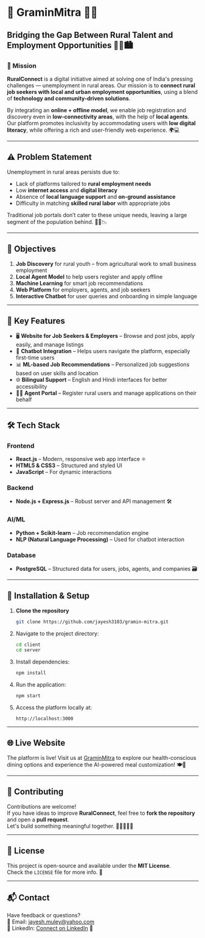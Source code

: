 # 🌾 GraminMitra 💼🌐

## Bridging the Gap Between Rural Talent and Employment Opportunities 🚜🤝🏙️

### 🎯 Mission
**RuralConnect** is a digital initiative aimed at solving one of India's pressing challenges — unemployment in rural areas. Our mission is to **connect rural job seekers with local and urban employment opportunities**, using a blend of **technology and community-driven solutions**.

By integrating an **online + offline model**, we enable job registration and discovery even in **low-connectivity areas**, with the help of **local agents**. Our platform promotes inclusivity by accommodating users with **low digital literacy**, while offering a rich and user-friendly web experience. 🌍💻

---

## ⚠️ Problem Statement
Unemployment in rural areas persists due to:
- Lack of platforms tailored to **rural employment needs**
- Low **internet access** and **digital literacy**
- Absence of **local language support** and **on-ground assistance**
- Difficulty in matching **skilled rural labor** with appropriate jobs

Traditional job portals don’t cater to these unique needs, leaving a large segment of the population behind. 🧑‍🌾📉

---

## 🚀 Objectives
1. **Job Discovery** for rural youth – from agricultural work to small business employment
2. **Local Agent Model** to help users register and apply offline
3. **Machine Learning** for smart job recommendations
4. **Web Platform** for employers, agents, and job seekers
5. **Interactive Chatbot** for user queries and onboarding in simple language

---

## 🌟 Key Features
- 🖥️ **Website for Job Seekers & Employers** – Browse and post jobs, apply easily, and manage listings
- 🤖 **Chatbot Integration** – Helps users navigate the platform, especially first-time users
- 📊 **ML-based Job Recommendations** – Personalized job suggestions based on user skills and location
- 🌐 **Bilingual Support** – English and Hindi interfaces for better accessibility
- 🧑‍💼 **Agent Portal** – Register rural users and manage applications on their behalf

---

## 🛠️ Tech Stack

### Frontend
- **React.js** – Modern, responsive web app interface ⚛️
- **HTML5 & CSS3** – Structured and styled UI
- **JavaScript** – For dynamic interactions

### Backend
- **Node.js + Express.js** – Robust server and API management 🛠️

### AI/ML
- **Python + Scikit-learn** – Job recommendation engine
- **NLP (Natural Language Processing)** – Used for chatbot interaction

### Database
- **PostgreSQL** – Structured data for users, jobs, agents, and companies 🗃️

---

## 🧪 Installation & Setup

1. **Clone the repository**
   ```bash
   git clone https://github.com/jayesh3103/gramin-mitra.git
2. Navigate to the project directory:
   ```bash
   cd client
   cd server
   ```
3. Install dependencies:
   ```bash
   npm install
   ```
4. Run the application:
   ```bash
   npm start
   ```
5. Access the platform locally at:
   ```
   http://localhost:3000
   ```

---

## 🌐 Live Website
The platform is live! Visit us at [GraminMitra](https://gramin-mitra-client.vercel.app) to explore our health-conscious dining options and experience the AI-powered meal customization! 🍽️🚀

---

## 🤝 Contributing
Contributions are welcome!  
If you have ideas to improve **RuralConnect**, feel free to **fork the repository** and open a **pull request**.  
Let's build something meaningful together. 🌱👩‍💻👨‍💻

---

## 📜 License
This project is open-source and available under the **MIT License**.  
Check the `LICENSE` file for more info. 📝

---

## 📬 Contact
Have feedback or questions?  
📧 Email: [jayesh.muley@yahoo.com](mailto:jayesh.muley@yahoo.com)  
🔗 LinkedIn: [Connect on LinkedIn](https://www.linkedin.com/in/mr-jayeshmuley) 💌

